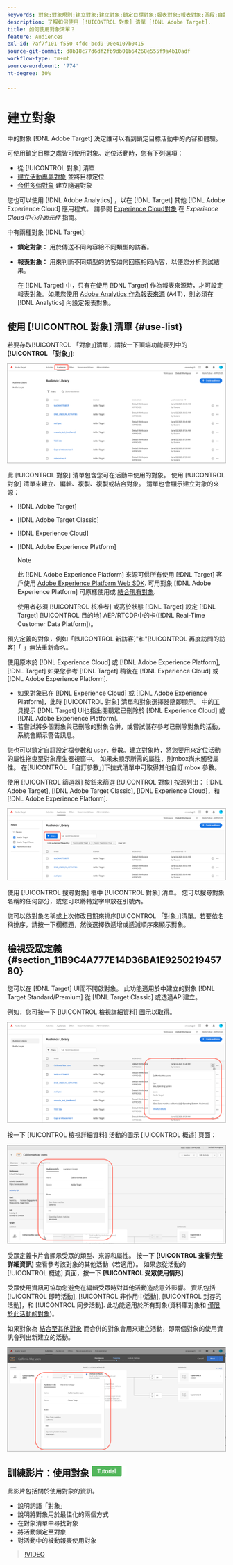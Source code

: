 ```yaml
---
keywords: 對象;對象規則;建立對象;建立對象;鎖定目標對象;報表對象;報表對象;區段;自訂設定檔參數;對象定義;對象清單
description: 了解如何使用 [!UICONTROL 對象] 清單 [!DNL Adobe Target].
title: 如何使用對象清單？
feature: Audiences
exl-id: 7af7f101-f550-4fdc-bcd9-90e4107b0415
source-git-commit: d8b18c77d6df2fb9db01b64268e555f9a4b10adf
workflow-type: tm+mt
source-wordcount: '774'
ht-degree: 30%

---
```


# 建立對象

中的對象 [!DNL Adobe Target] 決定誰可以看到鎖定目標活動中的內容和體驗。

可使用鎖定目標之處皆可使用對象。定位活動時，您有下列選項：

* 從 [!UICONTROL 對象] 清單
* [建立活動專屬對象](/help/c-target/creating-activity-only-audience.md) 並將目標定位
* [合併多個對象](/help/c-target/combining-multiple-audiences.md#concept_A7386F1EA4394BD2AB72399C225981E5) 建立隨選對象

您也可以使用 [!DNL Adobe Analytics] ，以在 [!DNL Target] 其他 [!DNL Adobe Experience Cloud] 應用程式。 請參閱 [Experience Cloud對象](https://experienceleague.adobe.com/docs/core-services/interface/audiences/audience-library.html??lang=zh-Hant) 在 *Experience Cloud中心介面元件* 指南。

中有兩種對象 [!DNL Target]:

* **鎖定對象：** 用於傳送不同內容給不同類型的訪客。
* **報表對象：** 用來判斷不同類型的訪客如何回應相同內容，以便您分析測試結果。

   在 [!DNL Target] 中，只有在使用 [!DNL Target] 作為報表來源時，才可設定報表對象。如果您使用 [ Adobe Analytics 作為報表來源](/help/c-integrating-target-with-mac/a4t/a4t.md) (A4T)，則必須在 [!DNL Analytics] 內設定報表對象。

## 使用 [!UICONTROL 對象] 清單 {#use-list}

若要存取[!UICONTROL 「對象」]清單，請按一下頂端功能表列中的&#x200B;**[!UICONTROL 「對象」]**:

![受眾清單](assets/audiences_list.png)

此 [!UICONTROL 對象] 清單包含您可在活動中使用的對象。 使用 [!UICONTROL 對象] 清單來建立、編輯、複製、複製或結合對象。 清單也會顯示建立對象的來源：

* [!DNL Adobe Target]
* [!DNL Adobe Target Classic]
* [!DNL Experience Cloud]
* [!DNL Adobe Experience Platform]

   >[!NOTE]
   >
   >此 [!DNL Adobe Experience Platform] 來源可供所有使用 [!DNL Target] 客戶使用 [Adobe Experience Platform Web SDK](/help/c-implementing-target/c-implementing-target-for-client-side-web/aep-web-sdk.md). 可用對象 [!DNL Adobe Experience Platform] 可原樣使用或 [結合現有對象](/help/c-target/combining-multiple-audiences.md).
   >
   >使用者必須 [!UICONTROL 核准者] 或高於狀態 [!DNL Target] 設定 [!DNL Target] [!UICONTROL 目的地] AEP/RTCDP中的卡([!DNL Real-Time Customer Data Platform])。

預先定義的對象，例如「[!UICONTROL 新訪客]&quot;和&quot;[!UICONTROL 再度訪問的訪客]「 」無法重新命名。

使用原本於 [!DNL Experience Cloud] 或 [!DNL Adobe Experience Platform], [!DNL Target] 如果您參考 [!DNL Target] 稍後在 [!DNL Experience Cloud] 或 [!DNL Adobe Experience Platform].

* 如果對象已在 [!DNL Experience Cloud] 或 [!DNL Adobe Experience Platform]，此時 [!UICONTROL 對象] 清單和對象選擇器隨即顯示。 中的工具提示 [!DNL Target] UI也指出閱聽眾已刪除於 [!DNL Experience Cloud] 或 [!DNL Adobe Experience Platform].
* 若嘗試將多個對象與已刪除的對象合併，或嘗試儲存參考已刪除對象的活動，系統會顯示警告訊息。

您也可以鎖定自訂設定檔參數和 `user.` 參數。建立對象時，將您要用來定位活動的屬性拖曳至對象產生器視窗中。 如果未顯示所需的屬性，則mbox尚未觸發屬性。 在[!UICONTROL 「自訂參數」]下拉式清單中可取得其他自訂 mbox 參數。

使用 [!UICONTROL 篩選器] 按鈕來篩選 [!UICONTROL 對象] 按源列出： [!DNL Adobe Target], [!DNL Adobe Target Classic], [!DNL Experience Cloud]，和 [!DNL Adobe Experience Platform].

![篩選器選項 [!UICONTROL 對象] 清單](assets/filters.png)

使用 [!UICONTROL 搜尋對象] 框中 [!UICONTROL 對象] 清單。 您可以搜尋對象名稱的任何部分，或您可以將特定字串放在引號內。

您可以依對象名稱或上次修改日期來排序[!UICONTROL 「對象」]清單。若要依名稱排序，請按一下欄標題，然後選擇依遞增或遞減順序來顯示對象。

## 檢視受眾定義 {#section_11B9C4A777E14D36BA1E925021945780}

您可以在 [!DNL Target] UI而不開啟對象。 此功能適用於中建立的對象 [!DNL Target Standard/Premium] 從 [!DNL Target Classic] 或透過API建立。

例如，您可按一下 [!UICONTROL 檢視詳細資料] 圖示以取得。

![活動 > 受眾定義](assets/audience_definition_list.png)

按一下 [!UICONTROL 檢視詳細資料] 活動的圖示 [!UICONTROL 概述] 頁面：

![活動 > 受眾定義](assets/view-details-activity-overview.png)

受眾定義卡片會顯示受眾的類型、來源和屬性。 按一下 **[!UICONTROL 查看完整詳細資訊]** 查看參考該對象的其他活動（若適用）。 如果您從活動的 [!UICONTROL 概述] 頁面，按一下 **[!UICONTROL 受眾使用情形]**.

受眾使用資訊可協助您避免在編輯受眾時對其他活動造成意外影響。 資訊包括 [!UICONTROL 即時活動], [!UICONTROL 非作用中活動], [!UICONTROL 封存的活動]，和 [!UICONTROL 同步活動]. 此功能適用於所有對象(資料庫對象和 [僅限於此活動的對象](/help/c-target/creating-activity-only-audience.md#concept_A6BADCF530ED4AE1852E677FEBE68483))。

如果對象為 [結合至其他對象](/help/c-target/combining-multiple-audiences.md) 而合併的對象會用來建立活動，即兩個對象的使用資訊會列出新建立的活動。

![](assets/audience_definition_list_usage.png)

<!--The following audience definition card is for an audience imported from the Adobe Experience Cloud. In this instance, the audience was imported from Adobe Audience Manager (AAM).

![Usage tab on Audience Definition card](assets/audience_definition_mc.png)

The following details are available for these imported audience types:

| Audience Type | Details |
|--- |--- |
|Mobile audience|Marketing Name, Vendor, and Model.<br>The `matches | does not match` operator displays instead of `equals | does not equal`<br>![Imported Mobile Audience](/help/c-target/c-audiences/assets/imported_mobile_audience.png).|
|Visitor-behavior audience|**user.categoryAffinity:** `categoryAffinity` with `FAVORITE` parameter.<br>![Imported Category Affinity](/help/c-target/c-audiences/assets/imported_category_affinity.png)<br>**Monitoring:** Monitoring service equals true.<br>**No Monitoring Service:** Monitoring service equals false.<br>![Imported Monitoring](/help/c-target/c-audiences/assets/imported_monitoring.png)|
|Audiences using the NOT operator|**Single Rule:** Target displays the audience in the format `[All Visitor AND [NOT [rule]`. Single NOT rule displays with AND with `AllVisitor` audience.<br>![Imported Not Audience](/help/c-target/c-audiences/assets/imported_not_audience.png)|

Keep the following points in mind as you work with imported audiences:

* Expression target audiences are no longer supported in Target Standard/Premium. 
* Target Standard/Premium does not support some deprecated audiences or has improved operators for ease of use. Because of this, the definition of an imported audience, although working as per definition, does not mean that same is now available for creation in the Standard/Premium interface. For example, Social Audiences are visible with their rules but Target Standard/Premium does not allow social audiences to be created.-->

## 訓練影片：使用對象 ![教學課程徽章](/help/assets/tutorial.png)

此影片包括關於使用對象的資訊。

* 說明詞語「對象」
* 說明將對象用於最佳化的兩個方式
* 在對象清單中尋找對象
* 將活動鎖定至對象
* 對活動中的被動報表使用對象

>[!VIDEO](https://video.tv.adobe.com/v/17398)
